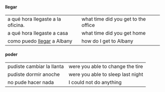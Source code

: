 
#### llegar

| | |
|-|-|
| a qué hora llegaste a la oficina. | what time did you get to the office |
| a qué hora llegaste a casa | what time did you get home |
| como puedo [llegar](https://www.youtube.com/watch?v=tTIaZ3_kS8I) a Albany | how do I get to Albany |

#### poder

| | |
|-|-|
| pudiste cambiar la llanta | were you able to change the tire |
| pudiste dormir anoche | were you able to sleep last night |
| no pude hacer nada | I could not do anything |
